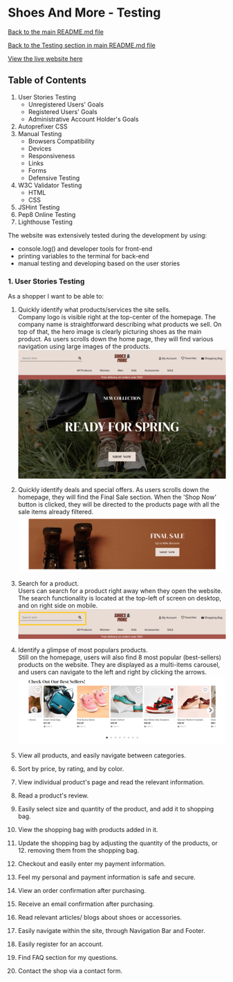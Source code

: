 # **Shoes And More - Testing**  

[Back to the main README.md file](https://github.com/dissyulina/shoesandmore#shoes-and-more)  

[Back to the Testing section in main README.md file](https://github.com/dissyulina/shoesandmore#testing)

[View the live website here](https://shoes-and-more.herokuapp.com/)  

## **Table of Contents**  
1. User Stories Testing  
   - Unregistered Users' Goals  
   - Registered Users' Goals  
   - Administrative Account Holder's Goals  
2. Autoprefixer CSS  
3. Manual Testing  
   - Browsers Compatibility  
   - Devices  
   - Responsiveness  
   - Links  
   - Forms  
   - Defensive Testing  
4. W3C Validator Testing  
   - HTML  
   - CSS  
5. JSHint Testing  
6. Pep8 Online Testing  
7. Lighthouse Testing  

The website was extensively tested during the development by using:
- console.log() and developer tools for front-end  
- printing variables to the terminal for back-end  
- manual testing and developing based on the user stories  

### **1. User Stories Testing**  
As a shopper I want to be able to:

1. Quickly identify what products/services the site sells.  
   Company logo is visible right at the top-center of the homepage. The company name is straightforward describing what products we sell. On top of that, the hero image is clearly picturing shoes as the main product. As users scrolls down the home page, they will find various navigation using large images of the products.     
   ![Landing Page](readme-testing-files/testing/user-stories/home-1.png "Landing Page")  

2. Quickly identify deals and special offers. 
   As users scrolls down the homepage, they will find the Final Sale section. When the 'Shop Now' button is clicked, they will be directed to the products page with all the sale items already filtered.   
   ![Sale Banner](readme-testing-files/testing/user-stories/sale.png "Sale Banner")   

3. Search for a product.  
   Users can search for a product right away when they open the website. The search functionality is located at the top-left of screen on desktop, and on right side on mobile. 
   ![Search for Product](readme-testing-files/testing/user-stories/navbar-search.png "Search for Product")  

4. Identify a glimpse of most populars products.  
   Still on the homepage, users will also find 8 most popular (best-sellers) products on the website. They are displayed as a multi-items carousel, and users can navigate to the left and right by clicking the arrows.  
   ![Best Sellers Products](readme-testing-files/testing/user-stories/best-sellers.png "Best Sellers Products")  

5. View all products, and easily navigate between categories.  
6. Sort by price, by rating, and by color.  
7. View individual product's page and read the relevant information.  
8. Read a product's review.  
9. Easily select size and quantity of the product, and add it to shopping bag.  
10. View the shopping bag with products added in it.  
11. Update the shopping bag by adjusting the quantity of the products, or 12. removing them from the shopping bag.  
13. Checkout and easily enter my payment information.  
14. Feel my personal and payment information is safe and secure.  
15. View an order confirmation after purchasing.  
16. Receive an email confirmation after purchasing.  
17. Read relevant articles/ blogs about shoes or accessories.  
18. Easily navigate within the site, through Navigation Bar and Footer.  
19. Easily register for an account.  
20. Find FAQ section for my questions.  
21. Contact the shop via a contact form.  
